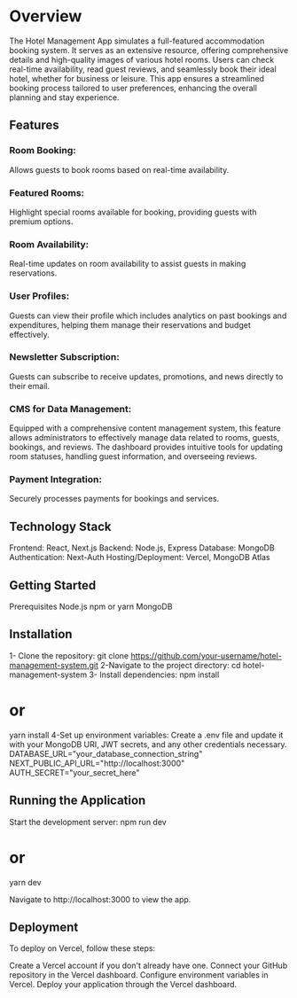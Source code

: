 # Overview
The Hotel Management App simulates a full-featured accommodation booking system. It serves as an extensive resource, offering comprehensive details and high-quality images of various hotel rooms. Users can check real-time availability, read guest reviews, and seamlessly book their ideal hotel, whether for business or leisure. This app ensures a streamlined booking process tailored to user preferences, enhancing the overall planning and stay experience.

## Features
### Room Booking: 
Allows guests to book rooms based on real-time availability.
### Featured Rooms:
Highlight special rooms available for booking, providing guests with premium options.
### Room Availability:
Real-time updates on room availability to assist guests in making reservations.
### User Profiles: 
Guests can view their profile which includes analytics on past bookings and expenditures, helping them manage their reservations and budget effectively.
### Newsletter Subscription: 
Guests can subscribe to receive updates, promotions, and news directly to their email.
### CMS for Data Management:
Equipped with a comprehensive content management system, this feature allows administrators to effectively manage data related to rooms, guests, bookings, and reviews. The dashboard provides intuitive tools for updating room statuses, handling guest information, and overseeing reviews.
### Payment Integration: 
Securely processes payments for bookings and services.

## Technology Stack
Frontend: React, Next.js
Backend: Node.js, Express
Database: MongoDB
Authentication: Next-Auth
Hosting/Deployment: Vercel, MongoDB Atlas

## Getting Started
Prerequisites
Node.js
npm or yarn
MongoDB

## Installation
1- Clone the repository:
git clone https://github.com/your-username/hotel-management-system.git
2-Navigate to the project directory:
cd hotel-management-system
3- Install dependencies:
npm install
# or
yarn install
4-Set up environment variables: Create a .env file and update it with your MongoDB URI, JWT secrets, and any other credentials necessary.
DATABASE_URL="your_database_connection_string"
NEXT_PUBLIC_API_URL="http://localhost:3000"
AUTH_SECRET="your_secret_here"
## Running the Application
Start the development server:
npm run dev
# or
yarn dev

Navigate to http://localhost:3000 to view the app.

## Deployment
To deploy on Vercel, follow these steps:

Create a Vercel account if you don't already have one.
Connect your GitHub repository in the Vercel dashboard.
Configure environment variables in Vercel.
Deploy your application through the Vercel dashboard.